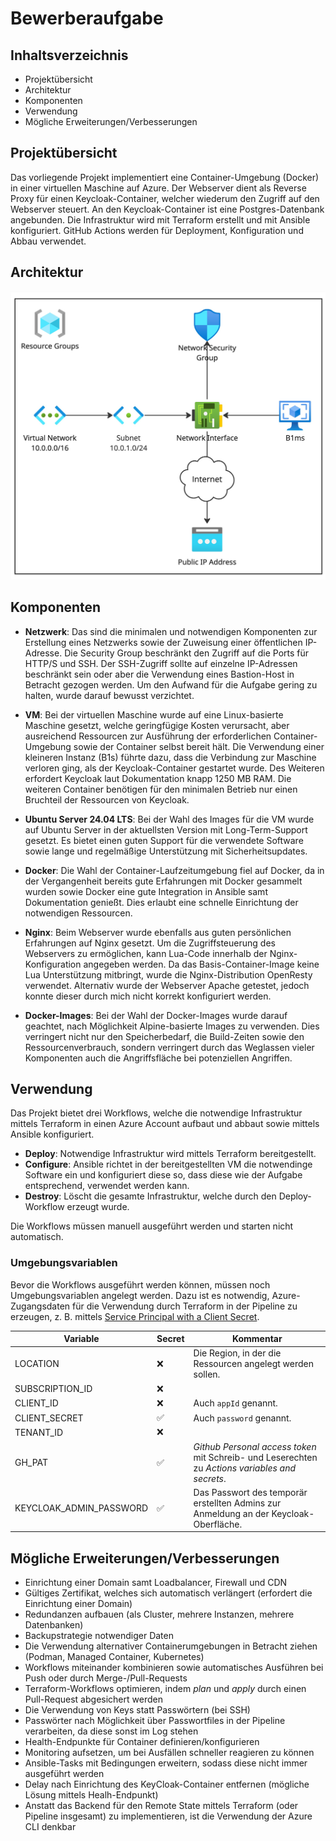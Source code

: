 # Bewerberaufgabe

## Inhaltsverzeichnis

- Projektübersicht
- Architektur
- Komponenten
- Verwendung
- Mögliche Erweiterungen/Verbesserungen

## Projektübersicht

Das vorliegende Projekt implementiert eine Container-Umgebung (Docker) in einer virtuellen Maschine auf Azure. Der Webserver dient als Reverse Proxy für einen Keycloak-Container, welcher wiederum den Zugriff auf den Webserver steuert. An den Keycloak-Container ist eine Postgres-Datenbank angebunden. Die Infrastruktur wird mit Terraform erstellt und mit Ansible konfiguriert. GitHub Actions werden für Deployment, Konfiguration und Abbau verwendet.

## Architektur

![Architektur bei Microsoft Azure](architecture.jpg)

## Komponenten

- **Netzwerk**: Das sind die minimalen und notwendigen Komponenten zur Erstellung eines Netzwerks sowie der Zuweisung einer öffentlichen IP-Adresse. Die Security Group beschränkt den Zugriff auf die Ports für HTTP/S und SSH. Der SSH-Zugriff sollte auf einzelne IP-Adressen beschränkt sein oder aber die Verwendung eines Bastion-Host in Betracht gezogen werden. Um den Aufwand für die Aufgabe gering zu halten, wurde darauf bewusst verzichtet.

- **VM**: Bei der virtuellen Maschine wurde auf eine Linux-basierte Maschine gesetzt, welche geringfügige Kosten verursacht, aber ausreichend Ressourcen zur Ausführung der erforderlichen Container-Umgebung sowie der Container selbst bereit hält. Die Verwendung einer kleineren Instanz (B1s) führte dazu, dass die Verbindung zur Maschine verloren ging, als der Keycloak-Container gestartet wurde. Des Weiteren erfordert Keycloak laut Dokumentation knapp 1250 MB RAM. Die weiteren Container benötigen für den minimalen Betrieb nur einen Bruchteil der Ressourcen von Keycloak.

- **Ubuntu Server 24.04 LTS**: Bei der Wahl des Images für die VM wurde auf Ubuntu Server in der aktuellsten Version mit Long-Term-Support gesetzt. Es bietet einen guten Support für die verwendete Software sowie lange und regelmäßige Unterstützung mit Sicherheitsupdates.

- **Docker**: Die Wahl der Container-Laufzeitumgebung fiel auf Docker, da in der Vergangenheit bereits gute Erfahrungen mit Docker gesammelt wurden sowie Docker eine gute Integration in Ansible samt Dokumentation genießt. Dies erlaubt eine schnelle Einrichtung der notwendigen Ressourcen.

- **Nginx**: Beim Webserver wurde ebenfalls aus guten persönlichen Erfahrungen auf Nginx gesetzt. Um die Zugriffsteuerung des Webservers zu ermöglichen, kann Lua-Code innerhalb der Nginx-Konfiguration angegeben werden. Da das Basis-Container-Image keine Lua Unterstützung mitbringt, wurde die Nginx-Distribution OpenResty verwendet. Alternativ wurde der Webserver Apache getestet, jedoch konnte dieser durch mich nicht korrekt konfiguriert werden.

- **Docker-Images**: Bei der Wahl der Docker-Images wurde darauf geachtet, nach Möglichkeit Alpine-basierte Images zu verwenden. Dies verringert nicht nur den Speicherbedarf, die Build-Zeiten sowie den Ressourcenverbrauch, sondern verringert durch das Weglassen vieler Komponenten auch die Angriffsfläche bei potenziellen Angriffen.

## Verwendung

Das Projekt bietet drei Workflows, welche die notwendige Infrastruktur mittels Terraform in einen Azure Account aufbaut und abbaut sowie mittels Ansible konfiguriert.

- **Deploy**: Notwendige Infrastruktur wird mittels Terraform bereitgestellt.
- **Configure**: Ansible richtet in der bereitgestellten VM die notwendinge Software ein und konfiguriert diese so, dass diese wie der Aufgabe entsprechend, verwendet werden kann.
- **Destroy**: Löscht die gesamte Infrastruktur, welche durch den Deploy-Workflow erzeugt wurde.

Die Workflows müssen manuell ausgeführt werden und starten nicht automatisch.

### Umgebungsvariablen

Bevor die Workflows ausgeführt werden können, müssen noch Umgebungsvariablen angelegt werden. Dazu ist es notwendig, Azure-Zugangsdaten für die Verwendung durch Terraform in der Pipeline zu erzeugen, z. B. mittels [Service Principal with a Client Secret](https://registry.terraform.io/providers/hashicorp/azurerm/latest/docs/guides/service_principal_client_secret).

| Variable                | Secret | Kommentar                                                                                       |
| ----------------------- | ------ | ----------------------------------------------------------------------------------------------- |
| LOCATION                | ❌     | Die Region, in der die Ressourcen angelegt werden sollen.                                       |
| SUBSCRIPTION_ID         | ❌     |                                                                                                 |
| CLIENT_ID               | ❌     | Auch `appId` genannt.                                                                           |
| CLIENT_SECRET           | ✅     | Auch `password` genannt.                                                                        |
| TENANT_ID               | ❌     |                                                                                                 |
| GH_PAT                  | ✅     | _Github Personal access token_ mit Schreib- und Leserechten zu _Actions variables and secrets_. |
| KEYCLOAK_ADMIN_PASSWORD | ✅     | Das Passwort des temporär erstellten Admins zur Anmeldung an der Keycloak-Oberfläche.           |

## Mögliche Erweiterungen/Verbesserungen

- Einrichtung einer Domain samt Loadbalancer, Firewall und CDN
- Gültiges Zertifikat, welches sich automatisch verlängert (erfordert die Einrichtung einer Domain)
- Redundanzen aufbauen (als Cluster, mehrere Instanzen, mehrere Datenbanken)
- Backupstrategie notwendiger Daten
- Die Verwendung alternativer Containerumgebungen in Betracht ziehen (Podman, Managed Container, Kubernetes)
- Workflows miteinander kombinieren sowie automatisches Ausführen bei Push oder durch Merge-/Pull-Requests
- Terraform-Workflows optimieren, indem _plan_ und _apply_ durch einen Pull-Request abgesichert werden
- Die Verwendung von Keys statt Passwörtern (bei SSH)
- Passwörter nach Möglichkeit über Passwortfiles in der Pipeline verarbeiten, da diese sonst im Log stehen
- Health-Endpunkte für Container definieren/konfigurieren
- Monitoring aufsetzen, um bei Ausfällen schneller reagieren zu können
- Ansible-Tasks mit Bedingungen erweitern, sodass diese nicht immer ausgeführt werden
- Delay nach Einrichtung des KeyCloak-Container entfernen (mögliche Lösung mittels Healh-Endpunkt)
- Anstatt das Backend für den Remote State mittels Terraform (oder Pipeline insgesamt) zu implementieren, ist die Verwendung der Azure CLI denkbar
